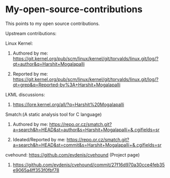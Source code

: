 # My-open-source-contributions
This points to my open source contributions.

Upstream contributions:

Linux Kernel:

1. Authored by me: https://git.kernel.org/pub/scm/linux/kernel/git/torvalds/linux.git/log/?qt=author&q=Harshit+Mogalapalli

2. Reported by me: https://git.kernel.org/pub/scm/linux/kernel/git/torvalds/linux.git/log/?qt=grep&q=Reported-by%3A+Harshit+Mogalapalli

LKML discussions:

1. https://lore.kernel.org/all/?q=Harshit%20Mogalapalli

Smatch:(A static analysis tool for C language)

1. Authored by me: https://repo.or.cz/smatch.git?a=search&h=HEAD&st=author&s=Harshit+Mogalapalli+&.cgifields=sr

2. Ideated/Reported by me: https://repo.or.cz/smatch.git?a=search&h=HEAD&st=commit&s=Harshit+Mogalapalli+&.cgifields=sr

cvehound: https://github.com/evdenis/cvehound (Project page)

1. https://github.com/evdenis/cvehound/commit/27f16d970a30cce4feb35e9065a4ff353f0fbf78


